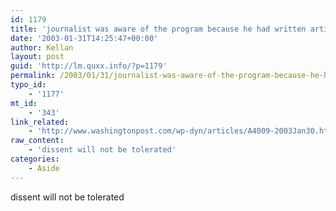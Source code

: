 ```yaml
---
id: 1179
title: 'journalist was aware of the program because he had written articles critical of it'
date: '2003-01-31T14:25:47+00:00'
author: Kellan
layout: post
guid: 'http://lm.quxx.info/?p=1179'
permalink: /2003/01/31/journalist-was-aware-of-the-program-because-he-had-written-articles-critical-of-it/
typo_id:
    - '1177'
mt_id:
    - '343'
link_related:
    - 'http://www.washingtonpost.com/wp-dyn/articles/A4009-2003Jan30.html'
raw_content:
    - 'dissent will not be tolerated'
categories:
    - Aside
---
```


dissent will not be tolerated